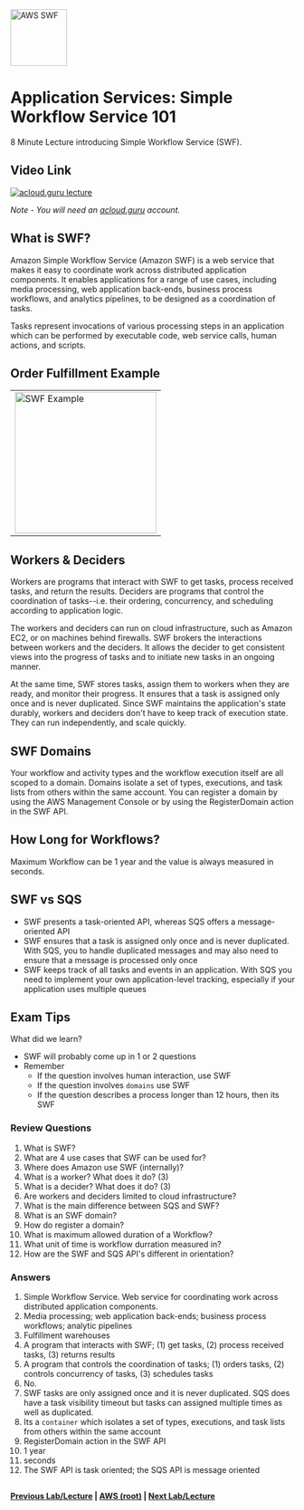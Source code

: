 <img src="https://i.imgur.com/p4Fd1bv.png" height="100" title="AWS SWF" />


Application Services: Simple Workflow Service 101
======

8 Minute Lecture introducing Simple Workflow Service (SWF). 
 
  
## Video Link

[![acloud.guru lecture](https://i.imgur.com/gPIWah5.png)](https://acloud.guru/course/aws-certified-solutions-architect-associate/learn/application-services/swf/watch)

*Note - You will need an [acloud.guru](acloud.guru) account.*


## What is SWF?

Amazon Simple Workflow Service (Amazon SWF) is a web service that makes it easy to coordinate work across distributed 
application components. It enables applications for a range of use cases, including media processing, web
application back-ends, business process workflows, and analytics pipelines, to be designed as a 
coordination of tasks.

Tasks represent invocations of various processing steps in an application which can be performed by executable code,
web service calls, human actions, and scripts.


## Order Fulfillment Example

<table>
<tr>
<td>
 <img src="https://i.imgur.com/pxBwQRa.png" height="250" title="SWF Example" />
</td>
</tr>
</table>


## Workers & Deciders

Workers are programs that interact with SWF to get tasks, process received tasks, and return the results. Deciders are 
programs that control the coordination of tasks--i.e. their ordering, concurrency, and scheduling according to 
application logic.

The workers and deciders can run on cloud infrastructure, such as Amazon EC2, or on machines behind firewalls. SWF
brokers the interactions between workers and the deciders. It allows the decider to get consistent views into the 
progress of tasks and to initiate new tasks in an ongoing manner. 

At the same time, SWF stores tasks, assign them to workers when they are ready, and monitor their progress. It ensures
that a task is assigned only once and is never duplicated. Since SWF maintains the application's state durably, 
workers and deciders don't have to keep track of execution state. They can run independently, and scale quickly.


## SWF Domains

Your workflow and activity types and the workflow execution itself are all scoped to a domain. Domains isolate a set
of types, executions, and task lists from others within the same account. You can register a domain by using the
AWS Management Console or by using the RegisterDomain action in the SWF API.


## How Long for Workflows?

Maximum Workflow can be 1 year and the value is always measured in seconds.


## SWF vs SQS

* SWF presents a task-oriented API, whereas SQS offers a message-oriented API
* SWF ensures that a task is assigned only once and is never duplicated. With SQS, you to handle duplicated messages
  and may also need to ensure that a message is processed only once
* SWF keeps track of all tasks and events in an application. With SQS you need to implement your own application-level
  tracking, especially if your application uses multiple queues

     
## Exam Tips

What did we learn?

* SWF will probably come up in 1 or 2 questions
* Remember
  * If the question involves human interaction, use SWF
  * If the question involves `domains` use SWF
  * If the question describes a process longer than 12 hours, then its SWF

     
### Review Questions

1.  What is SWF?
2.  What are 4 use cases that SWF can be used for?
3.  Where does Amazon use SWF (internally)?
4.  What is a worker? What does it do? (3)
5.  What is a decider? What does it do? (3)
6.  Are workers and deciders limited to cloud infrastructure?
7.  What is the main difference between SQS and SWF?
8.  What is an SWF domain?
9.  How do register a domain?
10. What is maximum allowed duration of a Workflow?
11. What unit of time is workflow durration measured in?
12. How are the SWF and SQS API's different in orientation?


### Answers

1.  Simple Workflow Service. Web service for coordinating work across distributed application components.
2.  Media processing; web application back-ends; business process workflows; analytic pipelines
3.  Fulfillment warehouses
4.  A program that interacts with SWF; (1) get tasks, (2) process received tasks, (3) returns results
5.  A program that controls the coordination of tasks; (1) orders tasks, (2) controls concurrency of tasks, 
    (3) schedules tasks
6.  No.
7.  SWF tasks are only assigned once and it is never duplicated. SQS does have a task visibility timeout but tasks
    can assigned multiple times as well as duplicated.
8.  Its a `container` which isolates a set of types, executions, and task lists from others within the same account
9.  RegisterDomain action in the SWF API
10. 1 year
11. seconds
12. The SWF API is task oriented; the SQS API is message oriented

 
## 

**[Previous Lab/Lecture](apps-sqs-101.md) | [AWS (root)](../readme.adoc) | [Next Lab/Lecture](apps-swf-101.md)**








